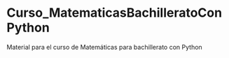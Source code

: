 # Curso_MatematicasBachilleratoConPython
Material para el curso de Matemáticas para bachillerato con Python
